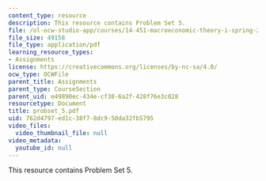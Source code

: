 ```yaml
---
content_type: resource
description: This resource contains Problem Set 5.
file: /ol-ocw-studio-app/courses/14-451-macroeconomic-theory-i-spring-2007/762d4797ed1c38f78dc950da32fb5795_probset_5.pdf
file_size: 49158
file_type: application/pdf
learning_resource_types:
- Assignments
license: https://creativecommons.org/licenses/by-nc-sa/4.0/
ocw_type: OCWFile
parent_title: Assignments
parent_type: CourseSection
parent_uid: e49890ec-434e-cf38-6a2f-428f76e3c028
resourcetype: Document
title: probset_5.pdf
uid: 762d4797-ed1c-38f7-8dc9-50da32fb5795
video_files:
  video_thumbnail_file: null
video_metadata:
  youtube_id: null
---
```

This resource contains Problem Set 5.